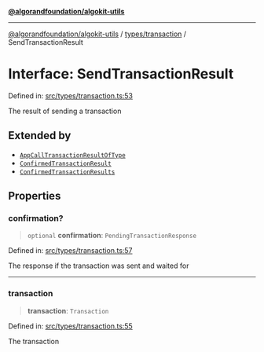 [**@algorandfoundation/algokit-utils**](../../../README.md)

***

[@algorandfoundation/algokit-utils](../../../README.md) / [types/transaction](../README.md) / SendTransactionResult

# Interface: SendTransactionResult

Defined in: [src/types/transaction.ts:53](https://github.com/algorandfoundation/algokit-utils-ts/blob/main/src/types/transaction.ts#L53)

The result of sending a transaction

## Extended by

- [`AppCallTransactionResultOfType`](../../app/interfaces/AppCallTransactionResultOfType.md)
- [`ConfirmedTransactionResult`](ConfirmedTransactionResult.md)
- [`ConfirmedTransactionResults`](ConfirmedTransactionResults.md)

## Properties

### confirmation?

> `optional` **confirmation**: `PendingTransactionResponse`

Defined in: [src/types/transaction.ts:57](https://github.com/algorandfoundation/algokit-utils-ts/blob/main/src/types/transaction.ts#L57)

The response if the transaction was sent and waited for

***

### transaction

> **transaction**: `Transaction`

Defined in: [src/types/transaction.ts:55](https://github.com/algorandfoundation/algokit-utils-ts/blob/main/src/types/transaction.ts#L55)

The transaction
